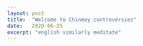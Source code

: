 ```yaml
---
layout: post
title:  "Welcome to Chinmoy controversies"
date:   2020-06-25
excerpt: "english similarly meditate"
---
```

